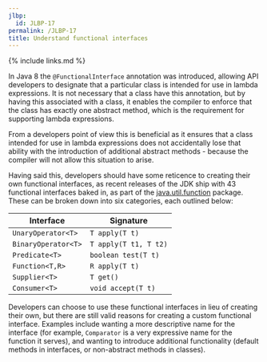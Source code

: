 ```yaml
---
jlbp:
  id: JLBP-17
permalink: /JLBP-17
title: Understand functional interfaces
---
```


{% include links.md %}

In Java 8 the `@FunctionalInterface` annotation was introduced, allowing API developers to designate that a particular class is intended for use in lambda expressions. It is not necessary that a class have this annotation, but by having this associated with a class, it enables the compiler to enforce that the class has exactly one abstract method, which is the requirement for supporting lambda expressions.

From a developers point of view this is beneficial as it ensures that a class intended for use in lambda expressions does not accidentally lose that ability with the introduction of additional abstract methods - because the compiler will not allow this situation to arise.

Having said this, developers should have some reticence to creating their own functional interfaces, as recent releases of the JDK ship with 43 functional interfaces baked in, as part of the [java.util.function](https://docs.oracle.com/javase/8/docs/api/java/util/function/package-summary.html) package. These can be broken down into six categories, each outlined below:

| Interface           | Signature             |
|---------------------|-----------------------|
| `UnaryOperator<T>`  | `T apply(T t)`        |
| `BinaryOperator<T>` | `T apply(T t1, T t2)` |
| `Predicate<T>`      | `boolean test(T t)`   |
| `Function<T,R>`     | `R apply(T t)`        |
| `Supplier<T>`       | `T get()`             |
| `Consumer<T>`       | `void accept(T t)`    |

Developers can choose to use these functional interfaces in lieu of creating their own, but there are still valid reasons for creating a custom functional interface. Examples include wanting a more descriptive name for the interface (for example, `Comparator` is a very expressive name for the function it serves), and wanting to introduce additional functionality (default methods in interfaces, or non-abstract methods in classes).